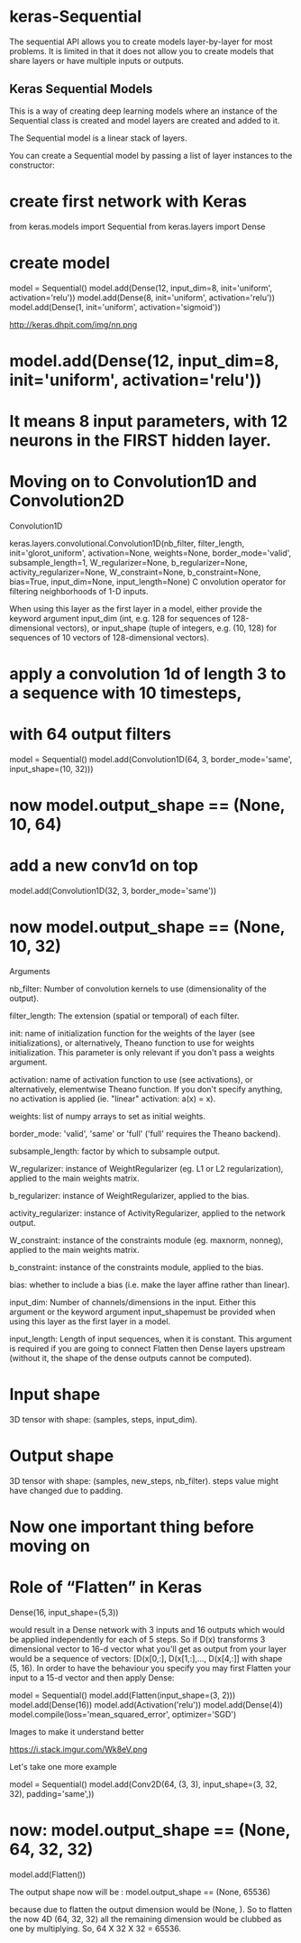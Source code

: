 # keras-Sequential

The sequential API allows you to create models layer-by-layer for most problems. It is limited in that it does not allow you to create models that share layers or have multiple inputs or outputs.

Keras Sequential Models
-----------------------

This is a way of creating deep learning models where an instance of the Sequential class is created and model layers are created and added to it.

The Sequential model is a linear stack of layers.

You can create a Sequential model by passing a list of layer instances to the constructor:

# create first network with Keras
from keras.models import Sequential
from keras.layers import Dense

# create model
model = Sequential()
model.add(Dense(12, input_dim=8, init='uniform', activation='relu'))
model.add(Dense(8, init='uniform', activation='relu'))
model.add(Dense(1, init='uniform', activation='sigmoid'))

http://keras.dhpit.com/img/nn.png

# model.add(Dense(12, input_dim=8, init='uniform', activation='relu'))

# It means 8 input parameters, with 12 neurons in the FIRST hidden layer.

# Moving on to Convolution1D and Convolution2D

Convolution1D

keras.layers.convolutional.Convolution1D(nb_filter, filter_length, init='glorot_uniform', activation=None, weights=None, border_mode='valid', subsample_length=1, W_regularizer=None, b_regularizer=None, activity_regularizer=None, W_constraint=None, b_constraint=None, bias=True, input_dim=None, input_length=None)
C
onvolution operator for filtering neighborhoods of 1-D inputs.

When using this layer as the first layer in a model, either provide the keyword argument input_dim (int, e.g. 128 for sequences of 128-dimensional vectors), or input_shape (tuple of integers, e.g. (10, 128) for sequences of 10 vectors of 128-dimensional vectors).


# apply a convolution 1d of length 3 to a sequence with 10 timesteps,
# with 64 output filters
model = Sequential()
model.add(Convolution1D(64, 3, border_mode='same', input_shape=(10, 32)))
# now model.output_shape == (None, 10, 64)

# add a new conv1d on top
model.add(Convolution1D(32, 3, border_mode='same'))
# now model.output_shape == (None, 10, 32)

Arguments

nb_filter: Number of convolution kernels to use (dimensionality of the output).

filter_length: The extension (spatial or temporal) of each filter.

init: name of initialization function for the weights of the layer (see initializations), or alternatively, Theano function to use for weights initialization. This parameter is only relevant if you don't pass a weights argument.

activation: name of activation function to use (see activations), or alternatively, elementwise Theano function. If you don't specify anything, no activation is applied (ie. "linear" activation: a(x) = x).

weights: list of numpy arrays to set as initial weights.

border_mode: 'valid', 'same' or 'full' ('full' requires the Theano backend).

subsample_length: factor by which to subsample output.

W_regularizer: instance of WeightRegularizer (eg. L1 or L2 regularization), applied to the main weights matrix.

b_regularizer: instance of WeightRegularizer, applied to the bias.

activity_regularizer: instance of ActivityRegularizer, applied to the network output.

W_constraint: instance of the constraints module (eg. maxnorm, nonneg), applied to the main weights matrix.

b_constraint: instance of the constraints module, applied to the bias.

bias: whether to include a bias (i.e. make the layer affine rather than linear).

input_dim: Number of channels/dimensions in the input. Either this argument or the keyword argument input_shapemust be provided when using this layer as the first layer in a model.

input_length: Length of input sequences, when it is constant. This argument is required if you are going to connect  Flatten then Dense layers upstream (without it, the shape of the dense outputs cannot be computed).

# Input shape

3D tensor with shape: (samples, steps, input_dim).

# Output shape

3D tensor with shape: (samples, new_steps, nb_filter). steps value might have changed due to padding.


# Now one important thing before moving on
# Role of “Flatten” in Keras

Dense(16, input_shape=(5,3))

would result in a Dense network with 3 inputs and 16 outputs which would be applied independently for each of 5 steps. So if D(x) transforms 3 dimensional vector to 16-d vector what you'll get as output from your layer would be a sequence of vectors: [D(x[0,:], D(x[1,:],..., D(x[4,:]] with shape (5, 16). In order to have the behaviour you specify you may first Flatten your input to a 15-d vector and then apply Dense:

model = Sequential()
model.add(Flatten(input_shape=(3, 2)))
model.add(Dense(16))
model.add(Activation('relu'))
model.add(Dense(4))
model.compile(loss='mean_squared_error', optimizer='SGD')

Images to make it understand better

https://i.stack.imgur.com/Wk8eV.png

Let's take one more example

model = Sequential()
model.add(Conv2D(64, (3, 3),
                 input_shape=(3, 32, 32), padding='same',))
# now: model.output_shape == (None, 64, 32, 32)

model.add(Flatten())

The output shape now will be : model.output_shape == (None, 65536)

because due to flatten the output dimension would be (None, ). So to flatten the now 4D (64, 32, 32) all the remaining dimension would be clubbed as one by multiplying.
So, 64 X 32 X 32 = 65536.



